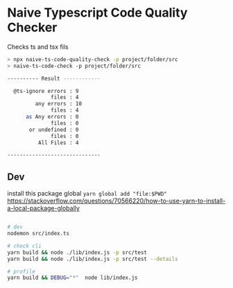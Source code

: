 # Naive Typescript Code Quality Checker

Checks ts and tsx fils

```bash
> npx naive-ts-code-quality-check -p project/folder/src
> naive-ts-code-check -p project/folder/src

---------- Result ------------

  @ts-ignore errors : 9
              files : 4
         any errors : 10
              files : 4
      as Any errors : 0
              files : 0
       or undefined : 0
              files : 0
          All Files : 4

------------------------------
```

## Dev

install this package global
`yarn global add "file:$PWD"`
https://stackoverflow.com/questions/70566220/how-to-use-yarn-to-install-a-local-package-globally

```bash

# dev
nodemon src/index.ts

# check cli
yarn build && node ./lib/index.js -p src/test
yarn build && node ./lib/index.js -p src/test --details

# profile
yarn build && DEBUG="*"  node lib/index.js
```
